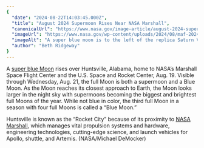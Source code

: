 ```yaml
---
{
  "date": "2024-08-22T14:03:45.000Z",
  "title": "August 2024 Supermoon Rises Near NASA Marshall",
  "canonicalUrl": "https://www.nasa.gov/image-article/august-2024-supermoon-rises-near-nasa-marshall/",
  "imageUrl": "https://www.nasa.gov/wp-content/uploads/2024/08/maf-20240819-superbluemoon03.jpg",
  "imageAlt": "A super blue moon is to the left of the replica Saturn V at the US Space and Rocket Center in Huntsville, Alabama.",
  "author": "Beth Ridgeway"
}
---
```


A [super blue Moon](https://science.nasa.gov/solar-system/moon/super-blue-moons-your-questions-answered/) rises over Huntsville, Alabama, home to NASA’s Marshall Space Flight Center and the U.S. Space and Rocket Center, Aug. 19. Visible through Wednesday, Aug. 21, the full Moon is both a supermoon and a Blue Moon. As the Moon reaches its closest approach to Earth, the Moon looks larger in the night sky with supermoons becoming the biggest and brightest full Moons of the year. While not blue in color, the third full Moon in a season with four full Moons is called a “Blue Moon.”

Huntsville is known as the “Rocket City” because of its proximity to [NASA Marshall](http://nasa.gov/marshall), which manages vital propulsion systems and hardware, engineering technologies, cutting-edge science, and launch vehicles for Apollo, shuttle, and Artemis. (NASA/Michael DeMocker)
